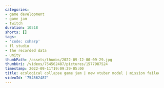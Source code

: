 ```yaml
---
categories:
- game development
- game jam
- twitch
duration: 10518
shorts: []
tags:
- 'code: csharp'
- fl studio
- the recorded data
- unity
thumbPath: /assets/thumbs/2022-09-12-00-09-29.jpg
thumbUri: /videos/754562487/pictures/1577987524
timestamp: 2022-09-11T19:09:29-05:00
title: ecological collapse game jam | new vtuber model | mission failed | day 10
videoId: '754562487'
---
```

